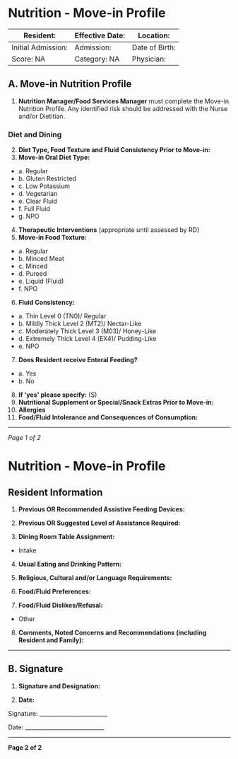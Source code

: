 # Nutrition - Move-in Profile

| Resident: | Effective Date: | Location: |
|-----------|------------------|-----------|
| Initial Admission: | Admission: | Date of Birth: |
| Score: NA | Category: NA | Physician: |

## A. Move-in Nutrition Profile

1. **Nutrition Manager/Food Services Manager** must complete the Move-in Nutrition Profile. Any identified risk should be addressed with the Nurse and/or Dietitian.

### Diet and Dining

2. **Diet Type, Food Texture and Fluid Consistency Prior to Move-in:**
3. **Move-in Oral Diet Type:**
- a. Regular
- b. Gluten Restricted
- c. Low Potassium
- d. Vegetarian
- e. Clear Fluid
- f. Full Fluid
- g. NPO

4. **Therapeutic Interventions** (appropriate until assessed by RD)
5. **Move-in Food Texture:**
- a. Regular
- b. Minced Meat
- c. Minced
- d. Pureed
- e. Liquid (Fluid)
- f. NPO

6. **Fluid Consistency:**
- a. Thin Level 0 (TN0)/ Regular
- b. Mildly Thick Level 2 (MT2)/ Nectar-Like
- c. Moderately Thick Level 3 (M03)/ Honey-Like
- d. Extremely Thick Level 4 (EX4)/ Pudding-Like
- e. NPO

7. **Does Resident receive Enteral Feeding?**
- a. Yes
- b. No

8. **If 'yes' please specify:** (S)
9. **Nutritional Supplement or Special/Snack Extras Prior to Move-in:**
10. **Allergies**
11. **Food/Fluid Intolerance and Consequences of Consumption:**

----

*Page 1 of 2*

# Nutrition - Move-in Profile

## Resident Information

1. **Previous OR Recommended Assistive Feeding Devices:**

2. **Previous OR Suggested Level of Assistance Required:**

3. **Dining Room Table Assignment:**
- Intake

4. **Usual Eating and Drinking Pattern:**

5. **Religious, Cultural and/or Language Requirements:**

6. **Food/Fluid Preferences:**

7. **Food/Fluid Dislikes/Refusal:**
- Other

8. **Comments, Noted Concerns and Recommendations (including Resident and Family):**

----

## B. Signature

1. **Signature and Designation:**

2. **Date:**

Signature: ________________________

Date: ____________________________

----

**Page 2 of 2**